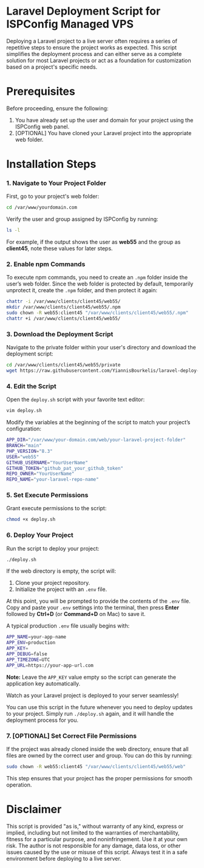 
# Laravel Deployment Script for ISPConfig Managed VPS
Deploying a Laravel project to a live server often requires a series of repetitive steps to ensure the project works as expected. This script simplifies the deployment process and can either serve as a complete solution for most Laravel projects or act as a foundation for customization based on a project's specific needs.

# Prerequisites
Before proceeding, ensure the following:
1. You have already set up the user and domain for your project using the ISPConfig web panel.
2. [OPTIONAL] You have cloned your Laravel project into the appropriate web folder.

# Installation Steps
### 1. Navigate to Your Project Folder
First, go to your project's web folder:
```bash
cd /var/www/yourdomain.com
```
Verify the user and group assigned by ISPConfig by running:
```bash
ls -l
```

For example, if the output shows the user as **web55** and the group as **client45**, note these values for later steps.

### 2. Enable npm Commands
To execute npm commands, you need to create an `.npm` folder inside the user’s web folder. Since the web folder is protected by default, temporarily unprotect it, create the `.npm` folder, and then protect it again:
```bash
chattr -i /var/www/clients/client45/web55/
mkdir /var/www/clients/client45/web55/.npm
sudo chown -R web55:client45 "/var/www/clients/client45/web55/.npm"
chattr +i /var/www/clients/client45/web55/
```
### 3. Download the Deployment Script
Navigate to the private folder within your user's directory and download the deployment script:
```bash
cd /var/www/clients/client45/web55/private
wget https://raw.githubusercontent.com/YiannisBourkelis/laravel-deploy-ispconfig/refs/heads/main/deploy.sh
```
### 4. Edit the Script
Open the `deploy.sh` script with your favorite text editor:
```bash
vim deploy.sh
```
Modify the variables at the beginning of the script to match your project’s configuration:
```bash
APP_DIR="/var/www/your-domain.com/web/your-laravel-project-folder"
BRANCH="main"
PHP_VERSION="8.3"
USER="web55"
GITHUB_USERNAME="YourUserName"
GITHUB_TOKEN="github_pat_your_github_token"
REPO_OWNER="YourUserName"
REPO_NAME="your-laravel-repo-name"
```
### 5. Set Execute Permissions
Grant execute permissions to the script:
```bash
chmod +x deploy.sh
```
### 6. Deploy Your Project
Run the script to deploy your project:
```bash
./deploy.sh
```
If the web directory is empty, the script will:

1.  Clone your project repository.
2.  Initialize the project with an  `.env`  file.

At this point, you will be prompted to provide the contents of the  `.env`  file. Copy and paste your  `.env`  settings into the terminal, then press  **Enter**  followed by  **Ctrl+D**  (or  **Command+D**  on Mac) to save it.

A typical production  `.env`  file usually begins with:
 ```bash
 APP_NAME=your-app-name
APP_ENV=production
APP_KEY=
APP_DEBUG=false
APP_TIMEZONE=UTC
APP_URL=https://your-app-url.com 
```
**Note:**  Leave the  `APP_KEY`  value empty so the script can generate the application key automatically.



Watch as your Laravel project is deployed to your server seamlessly!

You can use this script in the future whenever you need to deploy updates to your project. Simply run `./deploy.sh` again, and it will handle the deployment process for you.

### 7. [OPTIONAL] Set Correct File Permissions
If the project was already cloned inside the web directory, ensure that all files are owned by the correct user and group. You can do this by running:
```bash
sudo chown -R web55:client45 "/var/www/clients/client45/web55/web"
```
This step ensures that your project has the proper permissions for smooth operation.

# Disclaimer
This script is provided "as is," without warranty of any kind, express or implied, including but not limited to the warranties of merchantability, fitness for a particular purpose, and noninfringement. Use it at your own risk. The author is not responsible for any damage, data loss, or other issues caused by the use or misuse of this script. Always test it in a safe environment before deploying to a live server.
